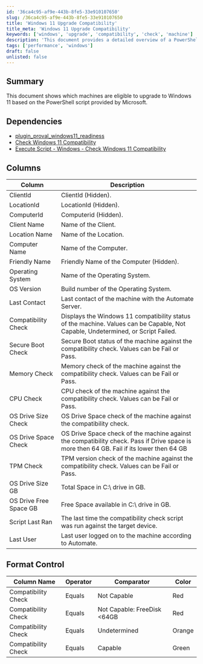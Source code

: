 ```yaml
---
id: '36ca4c95-af9e-443b-8fe5-33e910107650'
slug: /36ca4c95-af9e-443b-8fe5-33e910107650
title: 'Windows 11 Upgrade Compatibility'
title_meta: 'Windows 11 Upgrade Compatibility'
keywords: ['windows', 'upgrade', 'compatibility', 'check', 'machine']
description: 'This document provides a detailed overview of a PowerShell script that checks which machines are eligible for an upgrade to Windows 11. It includes information on dependencies, column descriptions, and format control for compatibility checks.'
tags: ['performance', 'windows']
draft: false
unlisted: false
---
```


## Summary

This document shows which machines are eligible to upgrade to Windows 11 based on the PowerShell script provided by Microsoft.

## Dependencies

- [plugin_proval_windows11_readiness](/docs/74cca89e-effd-4af7-a73a-53a30b91c8a7)
- [Check Windows 11 Compatibility](/docs/318a9cfd-251b-4b47-8d18-aabc3af6b41c)
- [Execute Script - Windows - Check Windows 11 Compatibility](/docs/8aa2542c-c61f-43b8-a7ec-ec33558319e4)

## Columns

| Column                | Description                                                                                          |
|----------------------|------------------------------------------------------------------------------------------------------|
| ClientId         | ClientId (Hidden).                                                                                  |
| LocationId          | LocationId (Hidden).                                                                                  |
| ComputerId          | Computerid (Hidden).                                                                                  |
| Client Name          | Name of the Client.                                                                                  |
| Location Name        | Name of the Location.                                                                                |
| Computer Name        | Name of the Computer.                                                                                |
| Friendly Name        | Friendly Name of the Computer (Hidden).                                                               |
| Operating System     | Name of the Operating System.                                                                         |
| OS Version           | Build number of the Operating System.                                                                |
| Last Contact         | Last contact of the machine with the Automate Server.                                               |
| Compatibility Check   | Displays the Windows 11 compatibility status of the machine. Values can be Capable, Not Capable, Undetermined, or Script Failed. |
| Secure Boot Check    | Secure Boot status of the machine against the compatibility check. Values can be Fail or Pass.      |
| Memory Check         | Memory check of the machine against the compatibility check. Values can be Fail or Pass.            |
| CPU Check            | CPU check of the machine against the compatibility check. Values can be Fail or Pass.               |
| OS Drive Size Check | OS Drive Space check of the machine against the compatibility check.   |
| OS Drive Space Check| OS Drive Space check of the machine against the compatibility check. Pass if Drive space is more then 64 GB. Fail if its lower then 64 GB   |
| TPM Check            | TPM version check of the machine against the compatibility check. Values can be Fail or Pass.      |
| OS Drive Size GB            | Total Space in C:\ drive in GB.      |
| OS Drive Free Space GB           | Free Space available in C:\ drive in GB.      |
| Script Last Ran      | The last time the compatibility check script was run against the target device.                     |
| Last User            | Last user logged on to the machine according to Automate.                                          |

## Format Control

| Column Name          | Operator | Comparator     | Color  |
|---------------------|----------|----------------|--------|
| Compatibility Check  | Equals   | Not Capable    | Red    |
| Compatibility Check  | Equals   | Not Capable: FreeDisk <64GB  | Red  |
| Compatibility Check  | Equals   | Undetermined    | Orange |
| Compatibility Check  | Equals   | Capable        | Green  |

